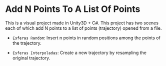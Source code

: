 # Add N Points To A List Of Points
This is a visual project made in Unity3D + C#. This project has two scenes each of which add N points to a list of points (trajectory) opened from a file.

- `Esferas Random`: Insert n points in random positions among the points of the trajectory.

- `Esferas Interpoladas`: Create a new trajectory by resampling the original trajectory.

